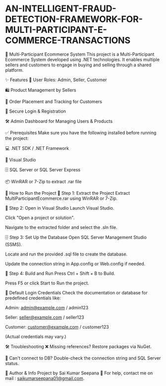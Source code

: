 ﻿# AN-INTELLIGENT-FRAUD-DETECTION-FRAMEWORK-FOR-MULTI-PARTICIPANT-E-COMMERCE-TRANSACTIONS
🛒 Multi-Participant Ecommerce System
This project is a Multi-Participant Ecommerce System developed using .NET technologies. It enables multiple sellers and customers to engage in buying and selling through a shared platform.

✨ Features
👥 User Roles: Admin, Seller, Customer

🛍️ Product Management by Sellers

🧾 Order Placement and Tracking for Customers

🔐 Secure Login & Registration

🛠️ Admin Dashboard for Managing Users & Products

✅ Prerequisites
Make sure you have the following installed before running the project:

💻 .NET SDK / .NET Framework

🧰 Visual Studio

🗄️ SQL Server or SQL Server Express

📦 WinRAR or 7-Zip to extract .rar file

🚀 How to Run the Project
📂 Step 1: Extract the Project
Extract MultiParticipantEcommerce.rar using WinRAR or 7-Zip.

🧭 Step 2: Open in Visual Studio
Launch Visual Studio.

Click "Open a project or solution".

Navigate to the extracted folder and select the .sln file.

🗄️ Step 3: Set Up the Database
Open SQL Server Management Studio (SSMS).

Locate and run the provided .sql file to create the database.

Update the connection string in App.config or Web.config if needed.

🧪 Step 4: Build and Run
Press Ctrl + Shift + B to Build.

Press F5 or click Start to Run the project.

🔐 Default Login Credentials
Check the documentation or database for predefined credentials like:

Admin: admin@example.com / admin123

Seller: seller@example.com / seller123

Customer: customer@example.com / customer123

(Actual credentials may vary.)

🛠️ Troubleshooting
❌ Missing references? Restore packages via NuGet.

🔌 Can't connect to DB? Double-check the connection string and SQL Server status.

📎 Author & Info
Project by Sai Kumar Seepana
📘 For help, contact me on mail : saikumarseepana01@gmail.com.
